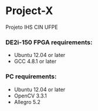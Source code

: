# Project-X
Projeto IHS CIN UFPE

### DE2i-150 FPGA requirements:
* Ubuntu 12.04 or later
* GCC 4.8.1 or later

### PC requirements:
* Ubuntu 12.04 or later
* OpenCV 3.3.1
* Allegro 5.2

